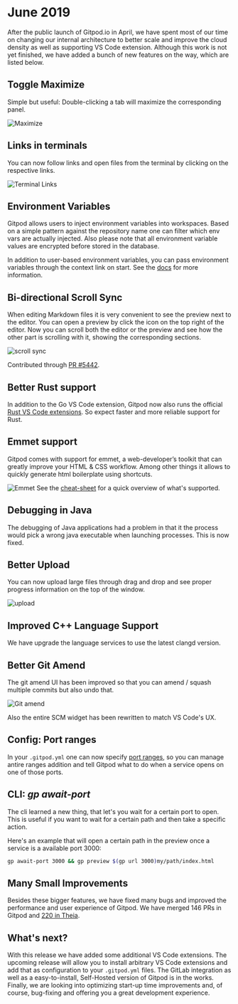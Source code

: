 <script context="module">
  export const prerender = true;
</script>

# June 2019

After the public launch of Gitpod.io in April, we have spent most of our time on changing our internal architecture to better scale and improve the cloud density as well
as supporting VS Code extension. Although this work is not yet finished, we have added a bunch of new features on the way, which are listed below.

## Toggle Maximize

Simple but useful: Double-clicking a tab will maximize the corresponding panel.

![Maximize](/images/docs/release-notes/2019-06-17/maximize.gif)

## Links in terminals

You can now follow links and open files from the terminal by clicking on the respective links.

![Terminal Links](/images/docs/release-notes/2019-06-17/terminal-link.png)

## Environment Variables

Gitpod allows users to inject environment variables into workspaces. Based on a simple pattern against the repository name
one can filter which env vars are actually injected. Also please note that all environment variable values are encrypted before stored in the database.

In addition to user-based environment variables, you can pass environment variables through the context link on start.
See the [docs](../../environment-variables) for more information.

## Bi-directional Scroll Sync

When editing Markdown files it is very convenient to see the preview next to the editor. You can open a preview by click the icon on the top right of the editor.
Now you can scroll both the editor or the preview and see how the other part is scrolling with it, showing the corresponding sections.

![scroll sync](/images/docs/release-notes/2019-06-17/scroll-sync.gif)

Contributed through [PR #5442](https://github.com/theia-ide/theia/pull/5442).

## Better Rust support

In addition to the Go VS Code extension, Gitpod now also runs the official [Rust VS Code extensions](https://github.com/rust-lang/rls-vscode).
So expect faster and more reliable support for Rust.

## Emmet support

Gitpod comes with support for emmet, a web-developer’s toolkit that can greatly improve your HTML & CSS workflow.
Among other things it allows to quickly generate html boilerplate using shortcuts.

![Emmet](/images/docs/release-notes/2019-06-17/emmet.png)
See the [cheat-sheet](https://docs.emmet.io/cheat-sheet/) for a quick overview of what's supported.

## Debugging in Java

The debugging of Java applications had a problem in that it the process would pick a wrong java executable when launching processes.
This is now fixed.

## Better Upload

You can now upload large files through drag and drop and see proper progress information on the top of the window.

![upload](/images/docs/release-notes/2019-06-17/upload.gif)

## Improved C++ Language Support

We have upgrade the language services to use the latest clangd version.

## Better Git Amend

The git amend UI has been improved so that you can amend / squash multiple commits but also
undo that.

![Git amend](/images/docs/release-notes/2019-06-17/git-amend.gif)

Also the entire SCM widget has been rewritten to match VS Code's UX.

## Config: Port ranges

In your `.gitpod.yml` one can now specify [port ranges](../../config-ports#port-ranges), so you can manage antire ranges addition
and tell Gitpod what to do when a service opens on one of those ports.

## CLI: _gp await-port_

The cli learned a new thing, that let's you wait for a certain port to open.
This is useful if you want to wait for a certain path and then take a specific action.

Here's an example that will open a certain path in the preview once a service is a available port 3000:

```sh
gp await-port 3000 && gp preview $(gp url 3000)my/path/index.html
```

## Many Small Improvements

Besides these bigger features, we have fixed many bugs and improved the performance and user experience of Gitpod.
We have merged 146 PRs in Gitpod and [220 in Theia](https://github.com/theia-ide/theia/pulls?utf8=%E2%9C%93&q=is%3Apr+merged%3A%3E2019-04-01+).

## What's next?

With this release we have added some additional VS Code extensions.
The upcoming release will allow you to install arbitrary VS Code extensions and add that as configuration to your `.gitpod.yml` files.
The GitLab integration as well as a easy-to-install, Self-Hosted version of Gitpod is in the works.
Finally, we are looking into optimizing start-up time improvements and, of course, bug-fixing and offering you a great development experience.
